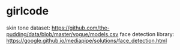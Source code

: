 # girlcode

skin tone dataset: https://github.com/the-pudding/data/blob/master/vogue/models.csv
face detection library: https://google.github.io/mediapipe/solutions/face_detection.html

